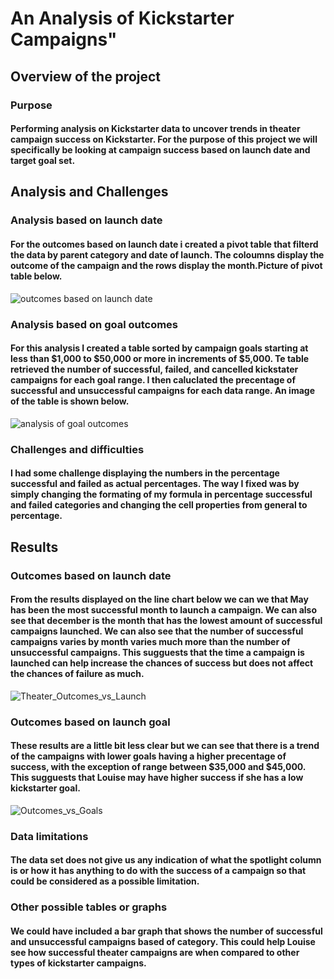 # An Analysis of Kickstarter Campaigns"
## Overview of the project
### Purpose
#### Performing analysis on Kickstarter data to uncover trends in theater campaign success on Kickstarter. For the purpose of this project we will specifically be looking at campaign success based on launch date and target goal set.
## Analysis and Challenges
### Analysis based on launch date
#### For the outcomes based on launch date i created a pivot table that filterd the data by parent category and date of launch. The coloumns display the outcome of the campaign and the rows display the month.Picture of pivot table below.
![outcomes based on launch date](https://user-images.githubusercontent.com/99226892/155895964-57875f46-8d0b-4ed3-8cbd-1e7d9e5d9070.png)
### Analysis based on goal outcomes
#### For this analysis I created a table sorted by campaign goals starting at less than $1,000 to $50,000 or more in increments of $5,000. Te table retrieved the number of successful, failed, and cancelled kickstater campaigns for each goal range. I then caluclated the precentage of successful and unsuccessful campaigns for each data range. An image of the table is shown below.
![analysis of goal outcomes](https://user-images.githubusercontent.com/99226892/155896383-388e4d0a-3a20-4019-8320-11a2f256fb88.png)
### Challenges and difficulties
#### I had some challenge displaying the numbers in the percentage successful and failed as actual percentages. The way I fixed was by simply changing the formating of my formula in percentage successful and failed categories and changing the cell properties from general to percentage.
## Results
### Outcomes based on launch date
#### From the results displayed on the line chart below we can we that May has been the most successful month to launch a campaign. We can also see that december is the month that has the lowest amount of successful campaigns launched. We can also see that the number of successful campaigns varies by month varies much more than the number of unsuccessful campaigns. This sugguests that the time a campaign is launched can help increase the chances of success but does not affect the chances of failure as much.
![Theater_Outcomes_vs_Launch](https://user-images.githubusercontent.com/99226892/155896719-f768a681-a166-412f-bbf0-cb220972d52c.png)
### Outcomes based on launch goal
#### These results are a little bit less clear but we can see that there is a trend of the campaigns with lower goals having a higher precentage of success, with the exception of range between $35,000 and $45,000. This sugguests that Louise may have higher success if she has a low kickstarter goal.
![Outcomes_vs_Goals](https://user-images.githubusercontent.com/99226892/155896954-8eb75912-900b-4647-bce9-5394d9eb31fb.png)
### Data limitations
#### The data set does not give us any indication of what the spotlight column is or how it has anything to do with the success of a campaign so that could be considered as a possible limitation.
### Other possible tables or graphs
#### We could have included a bar graph that shows the number of successful and unsuccessful campaigns based of category. This could help Louise see how successful theater campaigns are when compared to other types of kickstarter campaigns.
